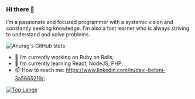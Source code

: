 ### Hi there 👋
I’m a passionate and focused programmer with a systemic vision and constantly seeking knowledge. I'm also a fast learner who is always striving to understand and solve problems.

![Anurag's GitHub stats](https://github-readme-stats.vercel.app/api?username=davibetoni&count_private=true&theme=radical)

- 🔭 I’m currently working on Ruby on Rails;
- 🌱 I’m currently learning React, NodeJS, PHP;
- 📫 How to reach me: https://www.linkedin.com/in/davi-betoni-3a5665219/;

[![Top Langs](https://github-readme-stats.vercel.app/api/top-langs/?username=davibetoni&layout=compact&theme=radical)](https://github.com/anuraghazra/github-readme-stats)
